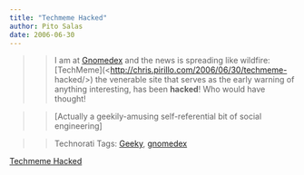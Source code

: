 ```yaml
---
title: "Techmeme Hacked"
author: Pito Salas
date: 2006-06-30
---
```



>>

>> I am at [Gnomedex](<http://www.gnomedex.com/>) and the news is spreading
like wildfire: [TechMeme](<http://chris.pirillo.com/2006/06/30/techmeme-
hacked/>) the venerable site that serves as the early warning of anything
interesting, has been **hacked**! Who would have thought!

>>

>> [Actually a geekily-amusing self-referential bit of social engineering]

>>

>> Technorati Tags: [Geeky](<http://www.technorati.com/tag/Geeky>),
[gnomedex](<http://www.technorati.com/tag/gnomedex>)


[Techmeme Hacked](None)
